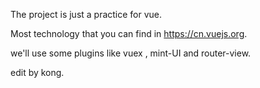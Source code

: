 The project is just a practice for vue.

Most technology that  you can find in https://cn.vuejs.org.

we'll use some plugins like vuex , mint-UI and router-view.

edit by kong.

